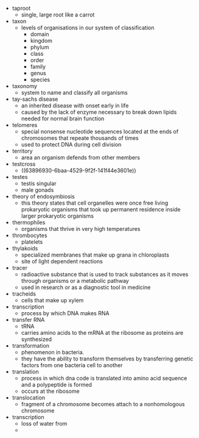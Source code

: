 - taproot
	- single, large root like a carrot
- taxon
	- levels of organisations in our system of classification
		- domain
		- kingdom
		- phylum
		- class
		- order
		- family
		- genus
		- species
- taxonomy
	- system to name and classify all organisms
- tay-sachs disease
	- an inherited disease with onset early in life
	- caused by the lack of enzyme necessary to break down lipids needed for normal brain function
- telomeres
	- special nonsense nucleotide sequences located at the ends of chromosomes that repeate thousands of times
	- used to protect DNA during cell division
- territory
	- area an organism defends from other members
- testcross
	- ((63896930-6baa-4529-9f2f-141f44e3601e))
- testes
	- testis singular
	- male gonads
- theory of endosymbiosis
	- this theory states that cell organelles were once free living prokaryotic organisms that took up permanent residence inside larger prokaryotic organisms
- thermophiles
	- organisms that thrive in very high temperatures
- thrombocytes
	- platelets
- thylakoids
	- specialized membranes that make up grana in chloroplasts
	- site of light dependent reactions
- tracer
	- radioactive substance that is used to track substances as it moves through organisms or a metabolic pathway
	- used in research or as a diagnostic tool in medicine
- tracheids
	- cells that make up xylem
- transcription
	- process by which DNA makes RNA
- transfer RNA
	- tRNA
	- carries amino acids to the mRNA at the ribosome as proteins are synthesized
- transformation
	- phenomenon in bacteria.
	- they have the ability to transform themselves by transferring genetic factors from one bacteria cell to another
- translation
	- process in which dna code is translated into amino acid sequence and a polypeptide is formed
	- occurs at the ribosome
- translocation
	- fragment of a chromosome becomes attach to a nonhomologous chromosome
- transcription
	- loss of water from
	-